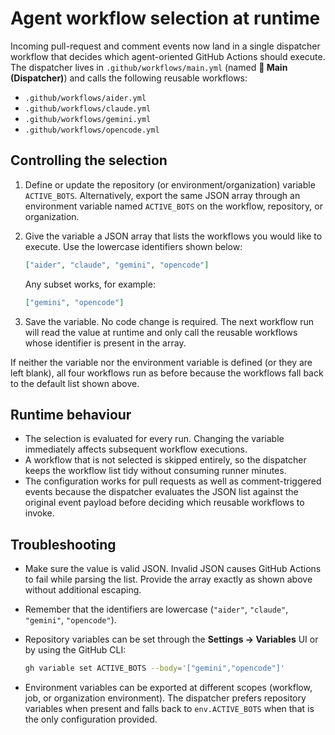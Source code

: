 # Agent workflow selection at runtime

Incoming pull-request and comment events now land in a single dispatcher
workflow that decides which agent-oriented GitHub Actions should execute. The
dispatcher lives in `.github/workflows/main.yml` (named **🤖 Main (Dispatcher)**)
and calls the
following reusable workflows:

- `.github/workflows/aider.yml`
- `.github/workflows/claude.yml`
- `.github/workflows/gemini.yml`
- `.github/workflows/opencode.yml`

## Controlling the selection

1. Define or update the repository (or environment/organization) variable
   `ACTIVE_BOTS`. Alternatively, export the same JSON array through an
   environment variable named `ACTIVE_BOTS` on the workflow, repository, or
   organization.
2. Give the variable a JSON array that lists the workflows you would like to
   execute. Use the lowercase identifiers shown below:

   ```json
   ["aider", "claude", "gemini", "opencode"]
   ```

   Any subset works, for example:

   ```json
   ["gemini", "opencode"]
   ```

3. Save the variable. No code change is required. The next workflow run will
   read the value at runtime and only call the reusable workflows whose
   identifier is present in the array.

If neither the variable nor the environment variable is defined (or they are
left blank), all four workflows run as before because the workflows fall back
to the default list shown above.

## Runtime behaviour

- The selection is evaluated for every run. Changing the variable immediately
  affects subsequent workflow executions.
- A workflow that is not selected is skipped entirely, so the dispatcher keeps
  the workflow list tidy without consuming runner minutes.
- The configuration works for pull requests as well as comment-triggered events
  because the dispatcher evaluates the JSON list against the original event
  payload before deciding which reusable workflows to invoke.

## Troubleshooting

- Make sure the value is valid JSON. Invalid JSON causes GitHub Actions to
  fail while parsing the list. Provide the array exactly as shown above without
  additional escaping.
- Remember that the identifiers are lowercase (`"aider"`, `"claude"`,
  `"gemini"`, `"opencode"`).
- Repository variables can be set through the **Settings → Variables** UI or by
  using the GitHub CLI:

  ```bash
  gh variable set ACTIVE_BOTS --body='["gemini","opencode"]'
  ```

- Environment variables can be exported at different scopes (workflow, job, or
  organization environment). The dispatcher prefers repository variables when
  present and falls back to `env.ACTIVE_BOTS` when that is the only
  configuration provided.


